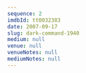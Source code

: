 ```yaml
---
sequence: 2
imdbId: tt0032383
date: 2007-09-17
slug: dark-command-1940
medium: null
venue: null
venueNotes: null
mediumNotes: null
---
```


